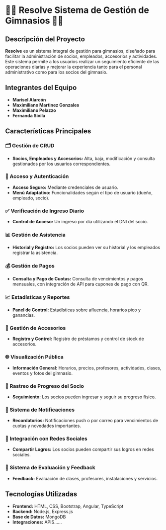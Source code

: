 # 🏋️‍♂️ Resolve Sistema de Gestión de Gimnasios 🏋️‍♀️

## Descripción del Proyecto

**Resolve** es un sistema integral de gestión para gimnasios, diseñado para facilitar la administración de socios, empleados, accesorios y actividades. Este sistema permite a los usuarios realizar un seguimiento eficiente de las operaciones diarias y mejorar la experiencia tanto para el personal administrativo como para los socios del gimnasio.

## Integrantes del Equipo

- **Marisel Alarcón**
- **Maximiliano Martinez Gonzales**
- **Maximiliano Pelazzo**
- **Fernanda Sivila**

## Características Principales

### 🗂️ Gestión de CRUD

- **Socios, Empleados y Accesorios:** Alta, baja, modificación y consulta gestionados por los usuarios correspondientes.

### 🔐 Acceso y Autenticación

- **Acceso Seguro:** Mediante credenciales de usuario.
- **Menú Adaptativo:** Funcionalidades según el tipo de usuario (dueño, empleado, socio).

### ✅ Verificación de Ingreso Diario

- **Control de Acceso:** Un ingreso por día utilizando el DNI del socio.

### 📊 Gestión de Asistencia

- **Historial y Registro:** Los socios pueden ver su historial y los empleados registrar la asistencia.

### 💰 Gestión de Pagos

- **Consulta y Pago de Cuotas:** Consulta de vencimientos y pagos mensuales, con integración de API para cupones de pago con QR.

### 📈 Estadísticas y Reportes

- **Panel de Control:** Estadísticas sobre afluencia, horarios pico y ganancias.

### 🎽 Gestión de Accesorios

- **Registro y Control:** Registro de préstamos y control de stock de accesorios.

### 🌐 Visualización Pública

- **Información General:** Horarios, precios, profesores, actividades, clases, eventos y fotos del gimnasio.

### 📅 Rastreo de Progreso del Socio

- **Seguimiento:** Los socios pueden ingresar y seguir su progreso físico.

### 🔔 Sistema de Notificaciones

- **Recordatorios:** Notificaciones push o por correo para vencimientos de cuotas y novedades importantes.

### 📲 Integración con Redes Sociales

- **Compartir Logros:** Los socios pueden compartir sus logros en redes sociales.

### 📝 Sistema de Evaluación y Feedback

- **Feedback:** Evaluación de clases, profesores, instalaciones y servicios.

## Tecnologías Utilizadas

- **Frontend:** HTML, CSS, Bootstrap, Angular, TypeScript
- **Backend:** Node.js, Express.js
- **Base de Datos:** MongoDB
- **Integraciones:** APIS......


